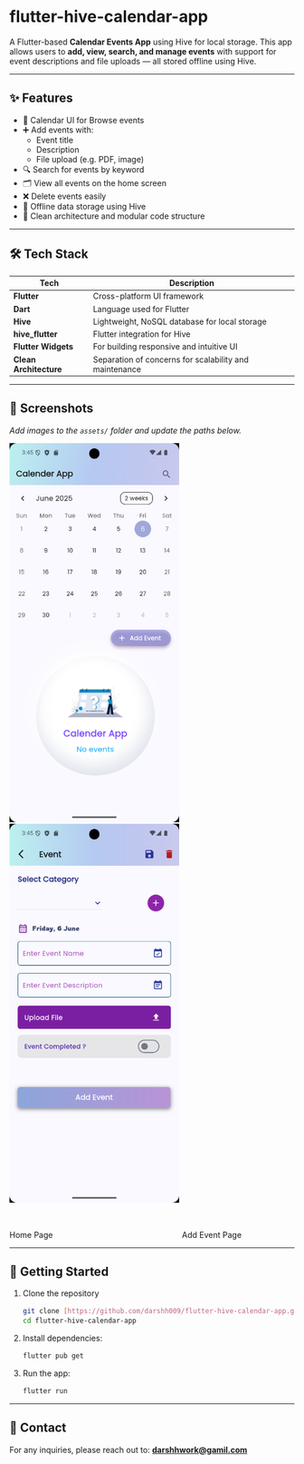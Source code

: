 # flutter-hive-calendar-app

A Flutter-based **Calendar Events App** using Hive for local storage.
This app allows users to **add, view, search, and manage events** with support for event descriptions and file uploads — all stored offline using Hive.

---

## ✨ Features

- 📅 Calendar UI for Browse events
- ➕ Add events with:
  - Event title
  - Description
  - File upload (e.g. PDF, image)
- 🔍 Search for events by keyword
- 🗂 View all events on the home screen
- ❌ Delete events easily
- 💾 Offline data storage using Hive
- 🧼 Clean architecture and modular code structure

---

## 🛠️ Tech Stack

| Tech                | Description                                      |
|--------------------|--------------------------------------------------|
| **Flutter** | Cross-platform UI framework                      |
| **Dart** | Language used for Flutter                        |
| **Hive** | Lightweight, NoSQL database for local storage    |
| **hive_flutter** | Flutter integration for Hive                     |
| **Flutter Widgets**| For building responsive and intuitive UI         |
| **Clean Architecture** | Separation of concerns for scalability and maintenance |

---

## 📸 Screenshots

_Add images to the `assets/` folder and update the paths below._



<p align="center">

<img src="assets/home_screen.png" alt="Home Screen" width="300"/> &nbsp; &nbsp; &nbsp; <img src="assets/add_event.png" alt="Add Event Screen" width="300"/>

<br>

Home Page &nbsp; &nbsp; &nbsp;&nbsp; &nbsp; &nbsp; &nbsp; &nbsp; &nbsp; &nbsp; &nbsp; &nbsp;&nbsp; &nbsp; &nbsp; &nbsp; &nbsp; &nbsp; &nbsp; &nbsp; &nbsp;&nbsp; &nbsp; &nbsp; &nbsp; &nbsp; &nbsp; &nbsp;  &nbsp; &nbsp; Add Event Page

</p>

---


## 🚀 Getting Started

1.  Clone the repository
    ```bash
    git clone [https://github.com/darshh009/flutter-hive-calendar-app.git](https://github.com/darshh009/flutter-hive-calendar-app.git)
    cd flutter-hive-calendar-app
    ```
2.  Install dependencies:
    ```bash
    flutter pub get
    ```
3.  Run the app:
    ```bash
    flutter run
    ```

---

## 📧 Contact

For any inquiries, please reach out to: **darshhwork@gamil.com**
